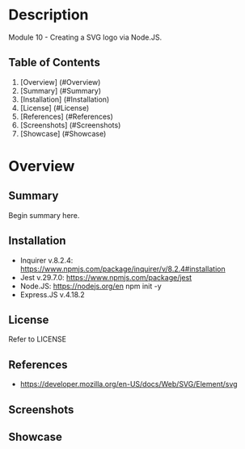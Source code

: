 # Description

Module 10 - Creating a SVG logo via Node.JS.

## Table of Contents

1. [Overview] (#Overview)
2. [Summary] (#Summary)
3. [Installation] (#Installation)
4. [License] (#License)
5. [References] (#References)
6. [Screenshots] (#Screenshots)
7. [Showcase] (#Showcase)

# Overview

## Summary

Begin summary here.

## Installation

- Inquirer v.8.2.4: https://www.npmjs.com/package/inquirer/v/8.2.4#installation
- Jest v.29.7.0: https://www.npmjs.com/package/jest
- Node.JS: https://nodejs.org/en npm init -y
- Express.JS v.4.18.2

## License

Refer to LICENSE

## References

- https://developer.mozilla.org/en-US/docs/Web/SVG/Element/svg

## Screenshots

## Showcase
